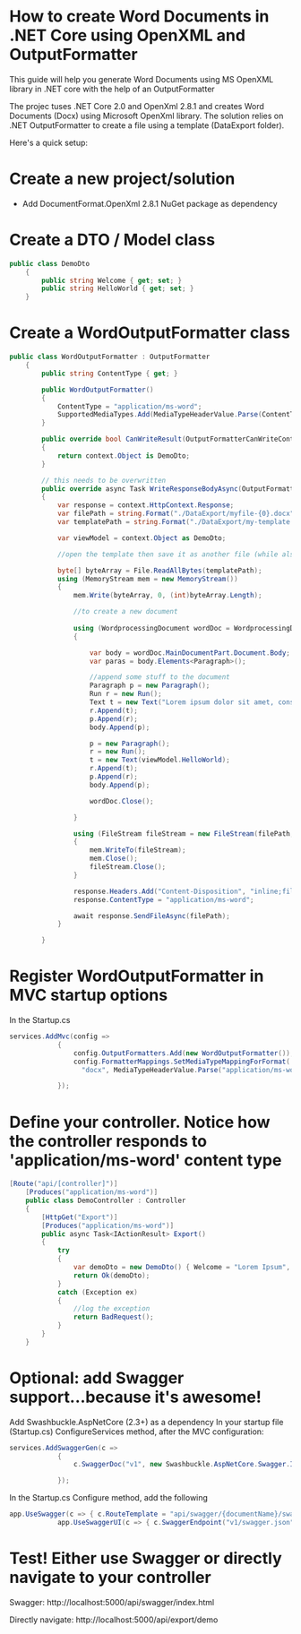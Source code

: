 # How to create Word Documents in .NET Core using OpenXML and OutputFormatter
This guide will help you generate Word Documents using MS OpenXML library in .NET core with the help of an OutputFormatter

The projec tuses .NET Core 2.0 and OpenXml 2.8.1 and creates Word Documents (Docx) using Microsoft OpenXml library. The solution relies on .NET OutputFormatter to create a file using a template (DataExport folder).

Here's a quick setup:

# Create a new project/solution
- Add DocumentFormat.OpenXml 2.8.1 NuGet package as dependency

# Create a DTO / Model class
```c#
public class DemoDto
    {
        public string Welcome { get; set; }
        public string HelloWorld { get; set; }
    }
```

# Create a WordOutputFormatter class
```c#
public class WordOutputFormatter : OutputFormatter
    {
        public string ContentType { get; }

        public WordOutputFormatter()
        {
            ContentType = "application/ms-word";
            SupportedMediaTypes.Add(MediaTypeHeaderValue.Parse(ContentType));
        }

        public override bool CanWriteResult(OutputFormatterCanWriteContext context)
        {
            return context.Object is DemoDto;
        }

        // this needs to be overwritten
        public override async Task WriteResponseBodyAsync(OutputFormatterWriteContext context)
        {
            var response = context.HttpContext.Response;
            var filePath = string.Format("./DataExport/myfile-{0}.docx", DateTime.Now.Ticks);
            var templatePath = string.Format("./DataExport/my-template.docx");

            var viewModel = context.Object as DemoDto;

            //open the template then save it as another file (while also stream it to the user)

            byte[] byteArray = File.ReadAllBytes(templatePath);
            using (MemoryStream mem = new MemoryStream())
            {
                mem.Write(byteArray, 0, (int)byteArray.Length);

                //to create a new document
                
                using (WordprocessingDocument wordDoc = WordprocessingDocument.Open(mem, true))
                {

                    var body = wordDoc.MainDocumentPart.Document.Body;
                    var paras = body.Elements<Paragraph>();

                    //append some stuff to the document
                    Paragraph p = new Paragraph();
                    Run r = new Run();
                    Text t = new Text("Lorem ipsum dolor sit amet, consectetur adipiscing elit. Praesent quam augue, tempus id metus in, laoreet viverra quam. Sed vulputate risus lacus, et dapibus orci porttitor non.");
                    r.Append(t);
                    p.Append(r);
                    body.Append(p);

                    p = new Paragraph();
                    r = new Run();
                    t = new Text(viewModel.HelloWorld);
                    r.Append(t);
                    p.Append(r);
                    body.Append(p);

                    wordDoc.Close();

                }

                using (FileStream fileStream = new FileStream(filePath, System.IO.FileMode.CreateNew))
                {
                    mem.WriteTo(fileStream);
                    mem.Close();
                    fileStream.Close();
                }

                response.Headers.Add("Content-Disposition", "inline;filename=MyFile.docx");
                response.ContentType = "application/ms-word";

                await response.SendFileAsync(filePath);
            }

        }
```


# Register WordOutputFormatter in MVC startup options
In the Startup.cs
```c#
services.AddMvc(config =>
            {
                config.OutputFormatters.Add(new WordOutputFormatter());
                config.FormatterMappings.SetMediaTypeMappingForFormat(
                  "docx", MediaTypeHeaderValue.Parse("application/ms-word"));

            });
```

# Define your controller. Notice how the controller responds to 'application/ms-word' content type
```c#
[Route("api/[controller]")]
    [Produces("application/ms-word")]
    public class DemoController : Controller
    {
        [HttpGet("Export")]
        [Produces("application/ms-word")]
        public async Task<IActionResult> Export()
        {
            try
            {
                var demoDto = new DemoDto() { Welcome = "Lorem Ipsum", HelloWorld = "Hello World!!!" };
                return Ok(demoDto);
            }
            catch (Exception ex)
            {
                //log the exception
                return BadRequest();
            }
        }
    }
```
# Optional: add Swagger support...because it's awesome!
Add Swashbuckle.AspNetCore (2.3+) as a dependency
In your startup file (Startup.cs) ConfigureServices method, after the MVC configuration:
```c#
services.AddSwaggerGen(c =>
            {
                c.SwaggerDoc("v1", new Swashbuckle.AspNetCore.Swagger.Info { Title = "My App!", Version = "v1" });

            });
```
In the Startup.cs Configure method, add the following
```c#
app.UseSwagger(c => { c.RouteTemplate = "api/swagger/{documentName}/swagger.json"; });
            app.UseSwaggerUI(c => { c.SwaggerEndpoint("v1/swagger.json", "My App Api"); c.RoutePrefix = "api/swagger"; });
```
# Test! Either use Swagger or directly navigate to your controller
Swagger: http://localhost:5000/api/swagger/index.html

Directly navigate: http://localhost:5000/api/export/demo
